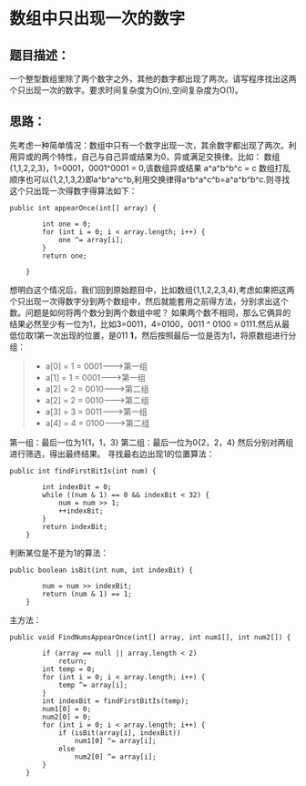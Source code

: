 ﻿# 数组中只出现一次的数字

## 题目描述：
一个整型数组里除了两个数字之外，其他的数字都出现了两次。请写程序找出这两个只出现一次的数字。要求时间复杂度为O(n),空间复杂度为O(1)。

## 思路：
先考虑一种简单情况：数组中只有一个数字出现一次，其余数字都出现了两次。利用异或的两个特性，自己与自己异或结果为0，异或满足交换律。比如：
数组{1,1,2,2,3}，1=0001，0001^0001 = 0,该数组异或结果 a^a^b^b^c = c
数组打乱顺序也可以{1,2,1,3,2}即a^b^a^c^b,利用交换律得a^b^a^c^b=a^a^b^b^c.则寻找这个只出现一次得数字得算法如下：
```
public int appearOnce(int[] array) {

        int one = 0;
        for (int i = 0; i < array.length; i++) {
            one ^= array[i];
        }
        return one;

    }
```
想明白这个情况后，我们回到原始题目中，比如数组{1,1,2,2,3,4},考虑如果把这两个只出现一次得数字分到两个数组中，然后就能套用之前得方法，分别求出这个数。问题是如何将两个数分到两个数组中呢？
如果两个数不相同，那么它俩异的结果必然至少有一位为1，比如3=0011，4=0100，0011 ^ 0100 = 0111.然后从最低位取1第一次出现的位置，是011 **1**，然后按照最后一位是否为1，将原数组进行分组：

> * a[0] = 1 = 0001--->第一组
> * a[1] = 1 = 0001--->第一组
> * a[2] = 2 = 0010--->第二组
> * a[2] = 2 = 0010--->第二组
> * a[3] = 3 = 0011--->第一组
> * a[4] = 4 = 0100--->第二组

第一组：最后一位为1{1，1，3}
第二组：最后一位为0{2，2，4}
然后分别对两组进行筛选，得出最终结果。
寻找最右边出现1的位置算法：
```
public int findFirstBitIs(int num) {

        int indexBit = 0;
        while ((num & 1) == 0 && indexBit < 32) {
            num = num >> 1;
            ++indexBit;
        }
        return indexBit;
    }
```
判断某位是不是为1的算法：
```
public boolean isBit(int num, int indexBit) {

        num = num >> indexBit;
        return (num & 1) == 1;
    }
```
主方法：
```
public void FindNumsAppearOnce(int[] array, int num1[], int num2[]) {

        if (array == null || array.length < 2)
            return;
        int temp = 0;
        for (int i = 0; i < array.length; i++) {
            temp ^= array[i];
        }
        int indexBit = findFirstBitIs(temp);
        num1[0] = 0;
        num2[0] = 0;
        for (int i = 0; i < array.length; i++) {
            if (isBit(array[i], indexBit))
                num1[0] ^= array[i];
            else
                num2[0] ^= array[i];
        }
    }

```




